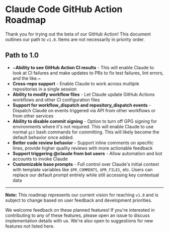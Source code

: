 # Claude Code GitHub Action Roadmap

Thank you for trying out the beta of our GitHub Action! This document outlines our path to `v1.0`. Items are not necessarily in priority order.

## Path to 1.0

- ~**Ability to see GitHub Action CI results** - This will enable Claude to look at CI failures and make updates to PRs to fix test failures, lint errors, and the like.~
- **Cross-repo support** - Enable Claude to work across multiple repositories in a single session
- **Ability to modify workflow files** - Let Claude update GitHub Actions workflows and other CI configuration files
- **Support for workflow_dispatch and repository_dispatch events** - Dispatch Claude on events triggered via API from other workflows or from other services
- **Ability to disable commit signing** - Option to turn off GPG signing for environments where it's not required. This will enable Claude to use normal `git` bash commands for committing. This will likely become the default behavior once added.
- **Better code review behavior** - Support inline comments on specific lines, provide higher quality reviews with more actionable feedback
- **Support triggering @claude from bot users** - Allow automation and bot accounts to invoke Claude
- **Customizable base prompts** - Full control over Claude's initial context with template variables like `$PR_COMMENTS`, `$PR_FILES`, etc. Users can replace our default prompt entirely while still accessing key contextual data

---

**Note:** This roadmap represents our current vision for reaching `v1.0` and is subject to change based on user feedback and development priorities.

We welcome feedback on these planned features! If you're interested in contributing to any of these features, please open an issue to discuss implementation details with us. We're also open to suggestions for new features not listed here.
